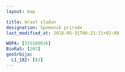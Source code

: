 ```yaml
---
layout: map

title: Hrast sladun
designation: Spomenik prirode
last_modified_at: 2018-05-31T00:23:11+02:00

WDPA: [555589036]
BioRaS: [207]
geoSrbija:
  L1_182: [82]
---
```

